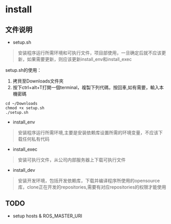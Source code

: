 # install

## 文件说明
* setup.sh
> 安装程序运行所需环境和可执行文件，项目部使用，一旦确定后就不应该更新，如果需要更新，则应该更新install_env和install_exec  

setup.sh的使用：
1. 拷貝至Downloads文件夾
2. 按下ctrl+alt+T打開一個terminal，複製下列代碼，按回車,如有需要，輸入本機密碼
```
cd ~/Downloads
chmod +x setup.sh
./setup.sh
```


* install_env
> 安装程序运行所需环境,主要是安装依赖库设置所需的环境变量，不应该下载任何私有代码

* install_exec
> 安装可执行文件，从公司内部服务器上下载可执行文件

* install_dev
> 安装开发环境，包括开发依赖库，下载并编译程序所使用的opensource库，clone正在开发的repositories,需要有对应repositories的权限才能使用

## TODO
* setup hosts & ROS_MASTER_URI

